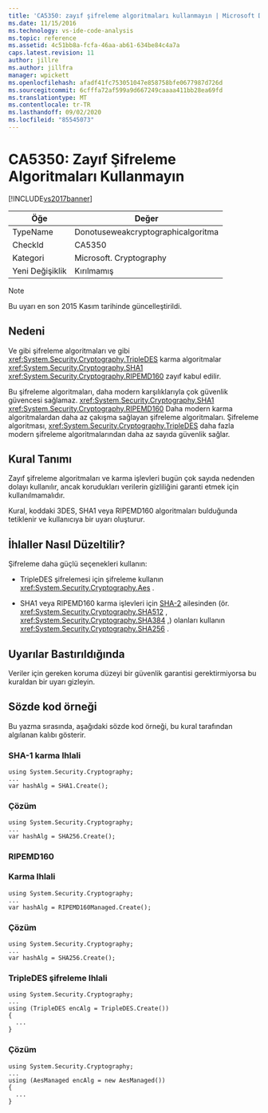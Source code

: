 ```yaml
---
title: 'CA5350: zayıf şifreleme algoritmaları kullanmayın | Microsoft Docs'
ms.date: 11/15/2016
ms.technology: vs-ide-code-analysis
ms.topic: reference
ms.assetid: 4c51bb8a-fcfa-46aa-ab61-634be84c4a7a
caps.latest.revision: 11
author: jillre
ms.author: jillfra
manager: wpickett
ms.openlocfilehash: afadf41fc753051047e858758bfe0677987d726d
ms.sourcegitcommit: 6cfffa72af599a9d667249caaaa411bb28ea69fd
ms.translationtype: MT
ms.contentlocale: tr-TR
ms.lasthandoff: 09/02/2020
ms.locfileid: "85545073"
---
```

# <a name="ca5350-do-not-use-weak-cryptographic-algorithms"></a>CA5350: Zayıf Şifreleme Algoritmaları Kullanmayın
[!INCLUDE[vs2017banner](../includes/vs2017banner.md)]

|Öğe|Değer|
|-|-|
|TypeName|Donotuseweakcryptographicalgoritma|
|CheckId|CA5350|
|Kategori|Microsoft. Cryptography|
|Yeni Değişiklik|Kırılmamış|

> [!NOTE]
> Bu uyarı en son 2015 Kasım tarihinde güncelleştirildi.

## <a name="cause"></a>Nedeni
 Ve gibi şifreleme algoritmaları ve gibi <xref:System.Security.Cryptography.TripleDES> karma algoritmalar <xref:System.Security.Cryptography.SHA1> <xref:System.Security.Cryptography.RIPEMD160> zayıf kabul edilir.

 Bu şifreleme algoritmaları, daha modern karşılıklarıyla çok güvenlik güvencesi sağlamaz. <xref:System.Security.Cryptography.SHA1> <xref:System.Security.Cryptography.RIPEMD160> Daha modern karma algoritmalardan daha az çakışma sağlayan şifreleme algoritmaları. Şifreleme algoritması, <xref:System.Security.Cryptography.TripleDES> daha fazla modern şifreleme algoritmalarından daha az sayıda güvenlik sağlar.

## <a name="rule-description"></a>Kural Tanımı
 Zayıf şifreleme algoritmaları ve karma işlevleri bugün çok sayıda nedenden dolayı kullanılır, ancak korudukları verilerin gizliliğini garanti etmek için kullanılmamalıdır.

 Kural, koddaki 3DES, SHA1 veya RIPEMD160 algoritmaları bulduğunda tetiklenir ve kullanıcıya bir uyarı oluşturur.

## <a name="how-to-fix-violations"></a>İhlaller Nasıl Düzeltilir?
 Şifreleme daha güçlü seçenekleri kullanın:

- TripleDES şifrelemesi için şifreleme kullanın <xref:System.Security.Cryptography.Aes> .

- SHA1 veya RIPEMD160 karma işlevleri için [SHA-2](https://msdn.microsoft.com/library/windows/desktop/aa382459.aspx) ailesinden (ör. <xref:System.Security.Cryptography.SHA512> , <xref:System.Security.Cryptography.SHA384> ,) olanları kullanın <xref:System.Security.Cryptography.SHA256> .

## <a name="when-to-suppress-warnings"></a>Uyarılar Bastırıldığında
 Veriler için gereken koruma düzeyi bir güvenlik garantisi gerektirmiyorsa bu kuraldan bir uyarı gizleyin.

## <a name="pseudo-code-example"></a>Sözde kod örneği
 Bu yazma sırasında, aşağıdaki sözde kod örneği, bu kural tarafından algılanan kalıbı gösterir.

### <a name="sha-1-hashing-violation"></a>SHA-1 karma Ihlali

```
using System.Security.Cryptography;
...
var hashAlg = SHA1.Create();

```

### <a name="solution"></a>Çözüm

```
using System.Security.Cryptography;
...
var hashAlg = SHA256.Create();

```

### <a name="ripemd160-br-br-hashing-violation"></a>RIPEMD160 <br /><br />Karma Ihlali

```
using System.Security.Cryptography;
...
var hashAlg = RIPEMD160Managed.Create();

```

### <a name="solution"></a>Çözüm

```
using System.Security.Cryptography;
...
var hashAlg = SHA256.Create();

```

### <a name="tripledes-encryption-violation"></a>TripleDES şifreleme Ihlali

```
using System.Security.Cryptography;
...
using (TripleDES encAlg = TripleDES.Create())
{
  ...
}
```

### <a name="solution"></a>Çözüm

```
using System.Security.Cryptography;
...
using (AesManaged encAlg = new AesManaged())
{
  ...
}
```